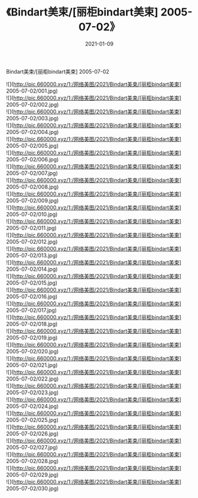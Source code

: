 ﻿---
layout: post
title:  《Bindart美束/[丽柜bindart美束] 2005-07-02》
date:   2021-01-09
img: http://pic.660000.xyz/1:/网络美图/2021/Bindart美束/[丽柜bindart美束] 2005-07-02/000.jpg
categories: [美女, 清纯, 唯美]
---

Bindart美束/[丽柜bindart美束] 2005-07-02

 ![](http://pic.660000.xyz/1:/网络美图/2021/Bindart美束/[丽柜bindart美束] 2005-07-02/001.jpg) <br>![](http://pic.660000.xyz/1:/网络美图/2021/Bindart美束/[丽柜bindart美束] 2005-07-02/002.jpg) <br>![](http://pic.660000.xyz/1:/网络美图/2021/Bindart美束/[丽柜bindart美束] 2005-07-02/003.jpg) <br>![](http://pic.660000.xyz/1:/网络美图/2021/Bindart美束/[丽柜bindart美束] 2005-07-02/004.jpg) <br>![](http://pic.660000.xyz/1:/网络美图/2021/Bindart美束/[丽柜bindart美束] 2005-07-02/005.jpg) <br>![](http://pic.660000.xyz/1:/网络美图/2021/Bindart美束/[丽柜bindart美束] 2005-07-02/006.jpg) <br>![](http://pic.660000.xyz/1:/网络美图/2021/Bindart美束/[丽柜bindart美束] 2005-07-02/007.jpg) <br>![](http://pic.660000.xyz/1:/网络美图/2021/Bindart美束/[丽柜bindart美束] 2005-07-02/008.jpg) <br>![](http://pic.660000.xyz/1:/网络美图/2021/Bindart美束/[丽柜bindart美束] 2005-07-02/009.jpg) <br>![](http://pic.660000.xyz/1:/网络美图/2021/Bindart美束/[丽柜bindart美束] 2005-07-02/010.jpg) <br>![](http://pic.660000.xyz/1:/网络美图/2021/Bindart美束/[丽柜bindart美束] 2005-07-02/011.jpg) <br>![](http://pic.660000.xyz/1:/网络美图/2021/Bindart美束/[丽柜bindart美束] 2005-07-02/012.jpg) <br>![](http://pic.660000.xyz/1:/网络美图/2021/Bindart美束/[丽柜bindart美束] 2005-07-02/013.jpg) <br>![](http://pic.660000.xyz/1:/网络美图/2021/Bindart美束/[丽柜bindart美束] 2005-07-02/014.jpg) <br>![](http://pic.660000.xyz/1:/网络美图/2021/Bindart美束/[丽柜bindart美束] 2005-07-02/015.jpg) <br>![](http://pic.660000.xyz/1:/网络美图/2021/Bindart美束/[丽柜bindart美束] 2005-07-02/016.jpg) <br>![](http://pic.660000.xyz/1:/网络美图/2021/Bindart美束/[丽柜bindart美束] 2005-07-02/017.jpg) <br>![](http://pic.660000.xyz/1:/网络美图/2021/Bindart美束/[丽柜bindart美束] 2005-07-02/018.jpg) <br>![](http://pic.660000.xyz/1:/网络美图/2021/Bindart美束/[丽柜bindart美束] 2005-07-02/019.jpg) <br>![](http://pic.660000.xyz/1:/网络美图/2021/Bindart美束/[丽柜bindart美束] 2005-07-02/020.jpg) <br>![](http://pic.660000.xyz/1:/网络美图/2021/Bindart美束/[丽柜bindart美束] 2005-07-02/021.jpg) <br>![](http://pic.660000.xyz/1:/网络美图/2021/Bindart美束/[丽柜bindart美束] 2005-07-02/022.jpg) <br>![](http://pic.660000.xyz/1:/网络美图/2021/Bindart美束/[丽柜bindart美束] 2005-07-02/023.jpg) <br>![](http://pic.660000.xyz/1:/网络美图/2021/Bindart美束/[丽柜bindart美束] 2005-07-02/024.jpg) <br>![](http://pic.660000.xyz/1:/网络美图/2021/Bindart美束/[丽柜bindart美束] 2005-07-02/025.jpg) <br>![](http://pic.660000.xyz/1:/网络美图/2021/Bindart美束/[丽柜bindart美束] 2005-07-02/026.jpg) <br>![](http://pic.660000.xyz/1:/网络美图/2021/Bindart美束/[丽柜bindart美束] 2005-07-02/027.jpg) <br>![](http://pic.660000.xyz/1:/网络美图/2021/Bindart美束/[丽柜bindart美束] 2005-07-02/028.jpg) <br>![](http://pic.660000.xyz/1:/网络美图/2021/Bindart美束/[丽柜bindart美束] 2005-07-02/029.jpg) <br>![](http://pic.660000.xyz/1:/网络美图/2021/Bindart美束/[丽柜bindart美束] 2005-07-02/030.jpg) <br>